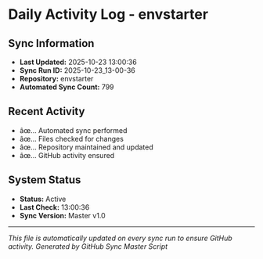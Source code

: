 ﻿# Daily Activity Log - envstarter

## Sync Information
- **Last Updated:** 2025-10-23 13:00:36
- **Sync Run ID:** 2025-10-23_13-00-36
- **Repository:** envstarter
- **Automated Sync Count:** 799

## Recent Activity
- âœ… Automated sync performed
- âœ… Files checked for changes
- âœ… Repository maintained and updated
- âœ… GitHub activity ensured

## System Status
- **Status:** Active
- **Last Check:** 13:00:36
- **Sync Version:** Master v1.0

---
*This file is automatically updated on every sync run to ensure GitHub activity.*
*Generated by GitHub Sync Master Script*
